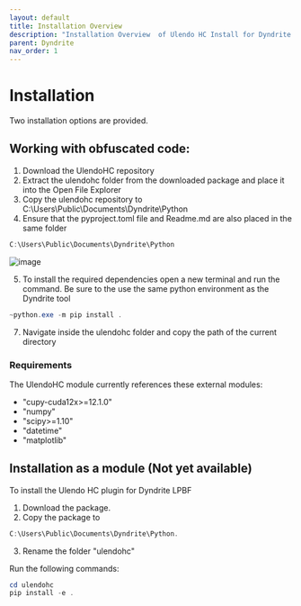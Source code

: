 ```yaml
---
layout: default
title: Installation Overview 
description: "Installation Overview  of Ulendo HC Install for Dyndrite LPBF Pro."
parent: Dyndrite
nav_order: 1
---
```

# Installation
Two installation options are provided.

## Working with obfuscated code: 
1. Download the UlendoHC repository
2. Extract the ulendohc folder from the downloaded package and place it into the Open File Explorer
3. Copy the ulendohc repository to C:\Users\Public\Documents\Dyndrite\Python
4. Ensure that the pyproject.toml file and Readme.md are also placed in the same folder 
```powershell
C:\Users\Public\Documents\Dyndrite\Python
```

![image](https://github.com/S2AUlendo/HeatCompensation-Docs/assets/1342555/eb9c711c-8976-455a-b89b-eba7b50fdf97)

5. To install the required dependencies open a new terminal and run the command. Be sure to the use the same python environment as the Dyndrite tool
```powershell
~python.exe -m pip install . 
```
7. Navigate inside the ulendohc folder and copy the path of the current directory

### Requirements
The UlendoHC module currently references these external modules:
 - "cupy-cuda12x>=12.1.0"
 - "numpy"   
 - "scipy>=1.10" 
 - "datetime"
 - "matplotlib"


## Installation as a module (Not yet available)
To install the Ulendo HC plugin for Dyndrite LPBF

1.  Download the package.
2.  Copy the package to
```powershell
C:\Users\Public\Documents\Dyndrite\Python.
```
3.  Rename the folder "ulendohc"


Run the following commands:
```powershell
cd ulendohc
pip install -e .
```


 
